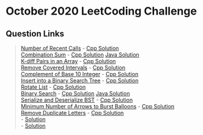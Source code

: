 # October 2020 LeetCoding Challenge

## Question Links
> [Number of Recent Calls](https://leetcode.com/explore/featured/card/october-leetcoding-challenge/559/week-1-october-1st-october-7th/3480/) - [Cpp Solution](https://github.com/sachuverma/Leetcode/blob/master/Leetcode-Daily-Challenge/October-2020/01.%20Number%20of%20Recent%20Calls.cpp)     
> [Combination Sum](https://leetcode.com/explore/featured/card/october-leetcoding-challenge/559/week-1-october-1st-october-7th/3481/) - [Cpp Solution](https://github.com/sachuverma/Leetcode/blob/master/Leetcode-Daily-Challenge/October-2020/02.%20Combination%20Sum.cpp)  [Java Solution](https://github.com/sachuverma/Leetcode/blob/master/Leetcode-Daily-Challenge/October-2020/02.%20Combination%20Sum.java)       
> [K-diff Pairs in an Array](https://leetcode.com/explore/featured/card/october-leetcoding-challenge/559/week-1-october-1st-october-7th/3482/) - [Cpp Solution](https://github.com/sachuverma/Leetcode/blob/master/Leetcode-Daily-Challenge/October-2020/03.%20K-diff%20Pairs%20in%20an%20Array.cpp)     
> [Remove Covered Intervals](https://leetcode.com/explore/featured/card/october-leetcoding-challenge/559/week-1-october-1st-october-7th/3483/) - [Cpp Solution](https://github.com/sachuverma/Leetcode/blob/master/Leetcode-Daily-Challenge/October-2020/04.%20Remove%20Covered%20Intervals.cpp)     
> [Complement of Base 10 Integer](https://leetcode.com/explore/featured/card/october-leetcoding-challenge/559/week-1-october-1st-october-7th/3484/) - [Cpp Solution](https://github.com/sachuverma/Leetcode/blob/master/Leetcode-Daily-Challenge/October-2020/05.%20Complement%20of%20Base%2010%20Integer.cpp)     
> [Insert into a Binary Search Tree](https://leetcode.com/explore/featured/card/october-leetcoding-challenge/559/week-1-october-1st-october-7th/3485/) - [Cpp Solution](https://github.com/sachuverma/Leetcode/blob/master/Leetcode-Daily-Challenge/October-2020/06.%20Insert%20into%20a%20Binary%20Search%20Tree.cpp)     
> [Rotate List](https://leetcode.com/explore/featured/card/october-leetcoding-challenge/559/week-1-october-1st-october-7th/3486/) - [Cpp Solution](https://github.com/sachuverma/Leetcode/blob/master/Leetcode-Daily-Challenge/October-2020/07.%20Rotate%20List.cpp)     
> [Binary Search](https://leetcode.com/explore/challenge/card/october-leetcoding-challenge/560/week-2-october-8th-october-14th/3488/) - [Cpp Solution](https://github.com/sachuverma/Leetcode/blob/master/Leetcode-Daily-Challenge/October-2020/08.%20Binary%20Search.cpp)  [Java Solution](https://github.com/sachuverma/Leetcode/blob/master/Leetcode-Daily-Challenge/October-2020/08.%20Binary%20Search.java)    
> [Serialize and Deserialize BST](https://leetcode.com/explore/challenge/card/october-leetcoding-challenge/560/week-2-october-8th-october-14th/3489/) - [Cpp Solution](https://github.com/sachuverma/Leetcode/blob/master/Leetcode-Daily-Challenge/October-2020/09.%20Serialize%20and%20Deserialize%20BST.cpp)    
> [Minimum Number of Arrows to Burst Balloons](https://leetcode.com/explore/challenge/card/october-leetcoding-challenge/560/week-2-october-8th-october-14th/3490/) - [Cpp Solution](https://github.com/sachuverma/Leetcode/blob/master/Leetcode-Daily-Challenge/October-2020/10.%20Minimum%20Number%20of%20Arrows%20to%20Burst%20Balloons.cpp)      
> [Remove Duplicate Letters](https://leetcode.com/explore/challenge/card/october-leetcoding-challenge/560/week-2-october-8th-october-14th/3491/) - [Cpp Solution](https://github.com/sachuverma/Leetcode/blob/master/Leetcode-Daily-Challenge/October-2020/11.%20Remove%20Duplicate%20Letters.cpp)    
> []() - [Solution]()     
> []() - [Solution]()     